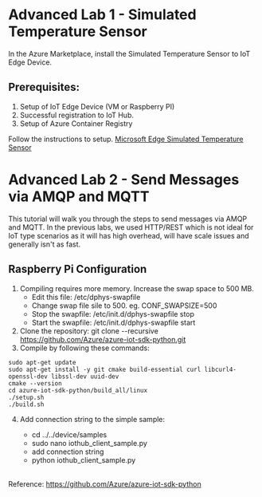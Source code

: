 # Advanced Lab 1 - Simulated Temperature Sensor

In the Azure Marketplace, install the Simulated Temperature Sensor to IoT Edge Device.

## Prerequisites: 

1. Setup of IoT Edge Device (VM or Raspberry PI) 
1. Successful registration to IoT Hub.
1. Setup of Azure Container Registry

Follow the instructions to setup.
[Microsoft Edge Simulated Temperature Sensor](https://azuremarketplace.microsoft.com/en-us/marketplace/apps/microsoft.edge-simulated-temperature-sensor-ga?tab=Overview)

# Advanced Lab 2 - Send Messages via AMQP and MQTT

This tutorial will walk you through the steps to send messages via AMQP and MQTT. In the previous labs, we used HTTP/REST which is not ideal for IoT type scenarios as it will has high overhead, will have scale issues and generally isn't as fast.

## Raspberry Pi Configuration

1. Compiling requires more memory.  Increase the swap space to 500 MB.
   - Edit this file:  /etc/dphys-swapfile 
   - Change swap file sile to 500.  eg. CONF_SWAPSIZE=500
   - Stop the swapfile: /etc/init.d/dphys-swapfile stop
   - Start the swapfile: /etc/init.d/dphys-swapfile start
1. Clone the repository:  git clone --recursive https://github.com/Azure/azure-iot-sdk-python.git 
1. Compile by following these commands:

```
sudo apt-get update
sudo apt-get install -y git cmake build-essential curl libcurl4-openssl-dev libssl-dev uuid-dev
cmake --version 
cd azure-iot-sdk-python/build_all/linux
./setup.sh
./build.sh
```

4. Add connection string to the simple sample:

   - cd ../../device/samples 
   - sudo nano iothub_client_sample.py
   - add connection string <br>
   - python iothub_client_sample.py <br> <br>

Reference: https://github.com/Azure/azure-iot-sdk-python
